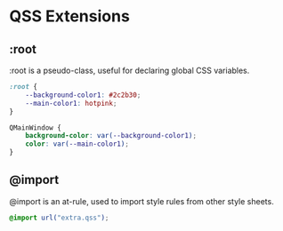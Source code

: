 # QSS Extensions

## :root
:root is a pseudo-class, useful for declaring global CSS variables.
```css
:root {
    --background-color1: #2c2b30;
    --main-color1: hotpink;
}

QMainWindow {
    background-color: var(--background-color1);
    color: var(--main-color1);
}
```


## @import
@import is an at-rule, used to import style rules from other style sheets.
```css
@import url("extra.qss");
```